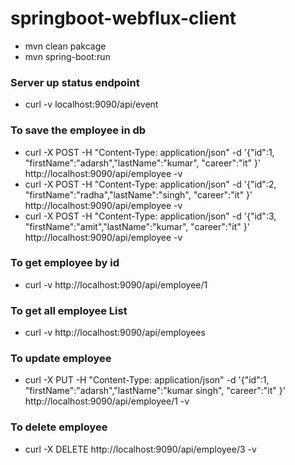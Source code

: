 # springboot-webflux-client

* mvn clean pakcage 
* mvn spring-boot:run 

### Server up status endpoint 
* curl -v localhost:9090/api/event

### To save the employee in db 
* curl -X POST -H "Content-Type: application/json" -d '{"id":1, "firstName":"adarsh","lastName":"kumar", "career":"it" }' http://localhost:9090/api/employee -v
* curl -X POST -H "Content-Type: application/json" -d '{"id":2, "firstName":"radha","lastName":"singh", "career":"it" }' http://localhost:9090/api/employee -v
* curl -X POST -H "Content-Type: application/json" -d '{"id":3, "firstName":"amit","lastName":"kumar", "career":"it" }' http://localhost:9090/api/employee -v

### To get employee by id 
* curl -v http://localhost:9090/api/employee/1

### To get all employee List
* curl -v http://localhost:9090/api/employees

### To update employee 
*  curl -X PUT -H "Content-Type: application/json" -d '{"id":1, "firstName":"adarsh","lastName":"kumar singh", "career":"it" }' http://localhost:9090/api/employee/1 -v


### To delete employee 
* curl -X DELETE  http://localhost:9090/api/employee/3 -v